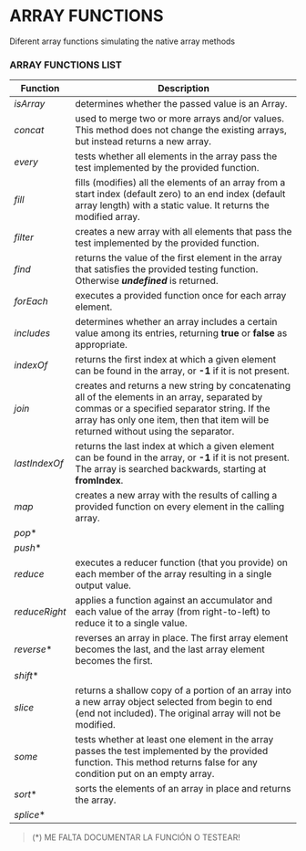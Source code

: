 # ARRAY FUNCTIONS

Diferent array functions simulating the native array methods

### ARRAY FUNCTIONS LIST
Function | Description
-------- | -----------
*isArray* | determines whether the passed value is an Array.
*concat* | used to merge two or more arrays and/or values. This method does not change the existing arrays, but instead returns a new array.
*every* | tests whether all elements in the array pass the test implemented by the provided function.
*fill* | fills (modifies) all the elements of an array from a start index (default zero) to an end index (default array length) with a static value. It returns the modified array.
*filter* | creates a new array with all elements that pass the test implemented by the provided function.
*find* | returns the value of the first element in the array that satisfies the provided testing function. Otherwise ***undefined*** is returned.
*forEach* | executes a provided function once for each array element.
*includes* | determines whether an array includes a certain value among its entries, returning **true** or **false** as appropriate.
*indexOf* | returns the first index at which a given element can be found in the array, or **-1** if it is not present.
*join* | creates and returns a new string by concatenating all of the elements in an array, separated by commas or a specified separator string. If the array has only one item, then that item will be returned without using the separator.
*lastIndexOf* | returns the last index at which a given element can be found in the array, or **-1** if it is not present. The array is searched backwards, starting at **fromIndex**.
*map* | creates a new array with the results of calling a provided function on every element in the calling array.
*pop** |
*push** |
*reduce* | executes a reducer function (that you provide) on each member of the array resulting in a single output value.
*reduceRight* | applies a function against an accumulator and each value of the array (from right-to-left) to reduce it to a single value.
*reverse** | reverses an array in place. The first array element becomes the last, and the last array element becomes the first.
*shift** |
*slice* | returns a shallow copy of a portion of an array into a new array object selected from begin to end (end not included). The original array will not be modified.
*some* | tests whether at least one element in the array passes the test implemented by the provided function. This method returns false for any condition put on an empty array.
*sort** | sorts the elements of an array in place and returns the array.
*splice** |

>(*) ME FALTA DOCUMENTAR LA FUNCIÓN O TESTEAR!

 

